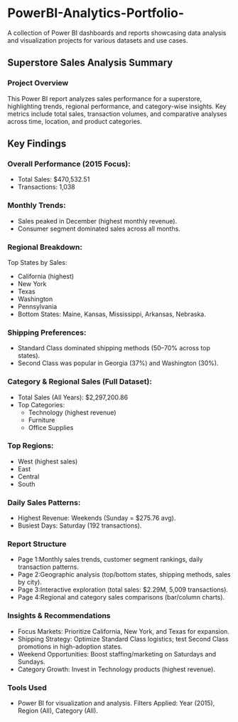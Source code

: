 # PowerBI-Analytics-Portfolio-
A collection of Power BI dashboards and reports showcasing data analysis and visualization projects for various datasets and use cases.

## Superstore Sales Analysis Summary

### Project Overview
This Power BI report analyzes sales performance for a superstore, highlighting trends, regional performance, and category-wise insights. Key metrics include total sales, transaction volumes, and comparative analyses across time, location, and product categories.

## Key Findings

### Overall Performance (2015 Focus):
- Total Sales: $470,532.51
- Transactions: 1,038

### Monthly Trends:
- Sales peaked in December (highest monthly revenue).
- Consumer segment dominated sales across all months.

### Regional Breakdown:
Top States by Sales:
- California (highest)
- New York
- Texas
- Washington
- Pennsylvania
- Bottom States: Maine, Kansas, Mississippi, Arkansas, Nebraska.

### Shipping Preferences:
- Standard Class dominated shipping methods (50–70% across top states).
- Second Class was popular in Georgia (37%) and Washington (30%).

### Category & Regional Sales (Full Dataset):
- Total Sales (All Years): $2,297,200.86
- Top Categories:
  - Technology (highest revenue)
  - Furniture
  - Office Supplies

### Top Regions:
- West (highest sales)
- East
- Central
- South

### Daily Sales Patterns:
- Highest Revenue: Weekends (Sunday = $275.76 avg).
- Busiest Days: Saturday (192 transactions).

### Report Structure
- Page 1:Monthly sales trends, customer segment rankings, daily transaction patterns.
- Page 2:Geographic analysis (top/bottom states, shipping methods, sales by city).
- Page 3:Interactive exploration (total sales: $2.29M, 5,009 transactions).
- Page 4:Regional and category sales comparisons (bar/column charts).

### Insights & Recommendations
- Focus Markets: Prioritize California, New York, and Texas for expansion.
- Shipping Strategy: Optimize Standard Class logistics; test Second Class promotions in high-adoption states.
- Weekend Opportunities: Boost staffing/marketing on Saturdays and Sundays.
- Category Growth: Invest in Technology products (highest revenue).

### Tools Used
- Power BI for visualization and analysis.
Filters Applied: Year (2015), Region (All), Category (All).

